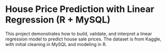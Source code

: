 # House Price Prediction with Linear Regression (R + MySQL)
This project demonstrates how to build, validate, and interpret a linear regression model to predict house sale prices. The dataset is from Kaggle, with initial cleaning in MySQL and modeling in R.
